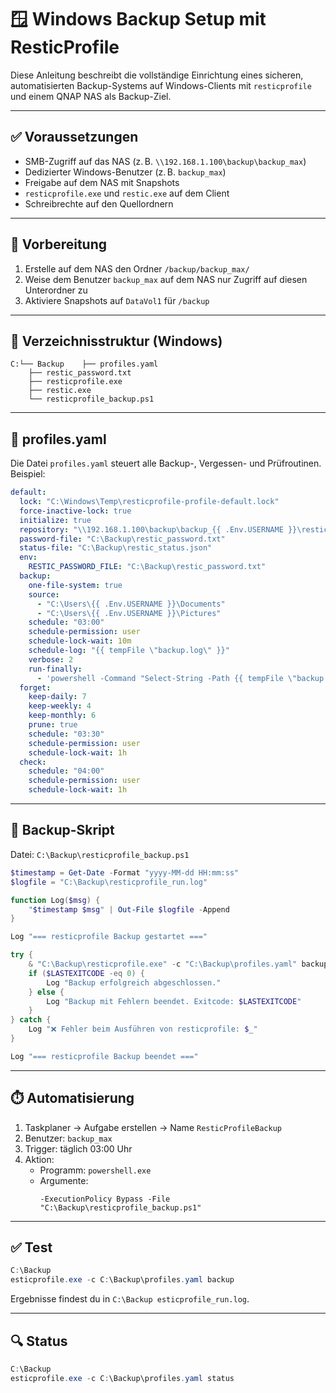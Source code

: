 # 🪟 Windows Backup Setup mit ResticProfile

Diese Anleitung beschreibt die vollständige Einrichtung eines sicheren, automatisierten Backup-Systems auf Windows-Clients mit `resticprofile` und einem QNAP NAS als Backup-Ziel.

---

## ✅ Voraussetzungen

- SMB-Zugriff auf das NAS (z. B. `\\192.168.1.100\backup\backup_max`)
- Dedizierter Windows-Benutzer (z. B. `backup_max`)
- Freigabe auf dem NAS mit Snapshots
- `resticprofile.exe` und `restic.exe` auf dem Client
- Schreibrechte auf den Quellordnern

---

## 🔧 Vorbereitung

1. Erstelle auf dem NAS den Ordner `/backup/backup_max/`
2. Weise dem Benutzer `backup_max` auf dem NAS nur Zugriff auf diesen Unterordner zu
3. Aktiviere Snapshots auf `DataVol1` für `/backup`

---

## 📂 Verzeichnisstruktur (Windows)

```
C:└── Backup    ├── profiles.yaml
    ├── restic_password.txt
    ├── resticprofile.exe
    ├── restic.exe
    └── resticprofile_backup.ps1
```

---

## 🔑 profiles.yaml

Die Datei `profiles.yaml` steuert alle Backup-, Vergessen- und Prüfroutinen. Beispiel:

```yaml
default:
  lock: "C:\Windows\Temp\resticprofile-profile-default.lock"
  force-inactive-lock: true
  initialize: true
  repository: "\\192.168.1.100\backup\backup_{{ .Env.USERNAME }}\restic-repo"
  password-file: "C:\Backup\restic_password.txt"
  status-file: "C:\Backup\restic_status.json"
  env:
    RESTIC_PASSWORD_FILE: "C:\Backup\restic_password.txt"
  backup:
    one-file-system: true
    source:
      - "C:\Users\{{ .Env.USERNAME }}\Documents"
      - "C:\Users\{{ .Env.USERNAME }}\Pictures"
    schedule: "03:00"
    schedule-permission: user
    schedule-lock-wait: 10m
    schedule-log: "{{ tempFile \"backup.log\" }}"
    verbose: 2
    run-finally:
      - 'powershell -Command "Select-String -Path {{ tempFile \"backup.log\" }} -Pattern '^unchanged' -NotMatch | Set-Content -Path C:\Backup\backup.log"'
  forget:
    keep-daily: 7
    keep-weekly: 4
    keep-monthly: 6
    prune: true
    schedule: "03:30"
    schedule-permission: user
    schedule-lock-wait: 1h
  check:
    schedule: "04:00"
    schedule-permission: user
    schedule-lock-wait: 1h
```

---

## 📜 Backup-Skript

Datei: `C:\Backup\resticprofile_backup.ps1`

```powershell
$timestamp = Get-Date -Format "yyyy-MM-dd HH:mm:ss"
$logfile = "C:\Backup\resticprofile_run.log"

function Log($msg) {
    "$timestamp $msg" | Out-File $logfile -Append
}

Log "=== resticprofile Backup gestartet ==="

try {
    & "C:\Backup\resticprofile.exe" -c "C:\Backup\profiles.yaml" backup
    if ($LASTEXITCODE -eq 0) {
        Log "Backup erfolgreich abgeschlossen."
    } else {
        Log "Backup mit Fehlern beendet. Exitcode: $LASTEXITCODE"
    }
} catch {
    Log "❌ Fehler beim Ausführen von resticprofile: $_"
}

Log "=== resticprofile Backup beendet ==="
```

---

## ⏱️ Automatisierung

1. Taskplaner → Aufgabe erstellen → Name `ResticProfileBackup`
2. Benutzer: `backup_max`
3. Trigger: täglich 03:00 Uhr
4. Aktion:
   - Programm: `powershell.exe`
   - Argumente:
     ```
     -ExecutionPolicy Bypass -File "C:\Backup\resticprofile_backup.ps1"
     ```

---

## ✅ Test

```powershell
C:\Backup
esticprofile.exe -c C:\Backup\profiles.yaml backup
```

Ergebnisse findest du in `C:\Backup
esticprofile_run.log`.

---

## 🔍 Status

```powershell
C:\Backup
esticprofile.exe -c C:\Backup\profiles.yaml status
```

